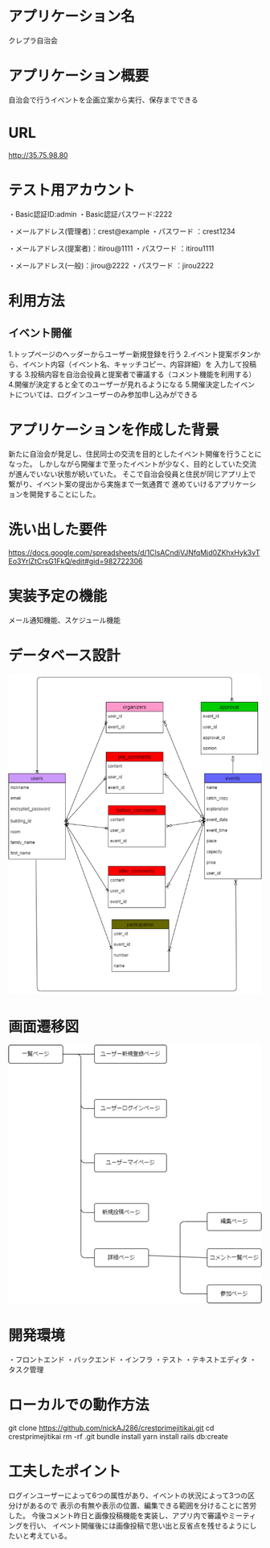 # アプリケーション名
クレプラ自治会

# アプリケーション概要
自治会で行うイベントを企画立案から実行、保存までできる

# URL
http://35.75.98.80

# テスト用アカウント
・Basic認証ID:admin
・Basic認証パスワード:2222

・メールアドレス(管理者)：crest@example
・パスワード           ：crest1234

・メールアドレス(提案者)：itirou@1111
・パスワード           ：itirou1111

・メールアドレス(一般)：jirou@2222
・パスワード         ：jirou2222

# 利用方法
## イベント開催
1.トップページのヘッダーからユーザー新規登録を行う
2.イベント提案ボタンから、イベント内容（イベント名、キャッチコピー、内容詳細）を
入力して投稿する
3.投稿内容を自治会役員と提案者で審議する（コメント機能を利用する）
4.開催が決定すると全てのユーザーが見れるようになる
5.開催決定したイベントについては、ログインユーザーのみ参加申し込みができる

# アプリケーションを作成した背景
新たに自治会が発足し、住民同士の交流を目的としたイベント開催を行うことになった。
しかしながら開催まで至ったイベントが少なく、目的としていた交流が進んでいない状態が続いていた。
そこで自治会役員と住民が同じアプリ上で繋がり、イベント案の提出から実施まで一気通貫で
進めていけるアプリケーションを開発することにした。

# 洗い出した要件
https://docs.google.com/spreadsheets/d/1ClsACndiVJNfqMjd0ZKhxHyk3vTEo3YrlZtCrsG1FkQ/edit#gid=982722306

# 実装予定の機能
メール通知機能、スケジュール機能

# データベース設計
![Alt text](ER.png)

# 画面遷移図
![Alt text](draw.png)

# 開発環境
・フロントエンド
・バックエンド
・インフラ
・テスト
・テキストエディタ
・タスク管理

# ローカルでの動作方法
git clone https://github.com/nickAJ286/crestprimejitikai.git
cd crestprimejitikai
rm -rf .git
bundle install
yarn install
rails db:create

# 工夫したポイント
ログインユーザーによって6つの属性があり、イベントの状況によって3つの区分けがあるので
表示の有無や表示の位置、編集できる範囲を分けることに苦労した。
今後コメント昨日と画像投稿機能を実装し、アプリ内で審議やミーティングを行い、
イベント開催後には画像投稿で思い出と反省点を残せるようにしたいと考えている。
